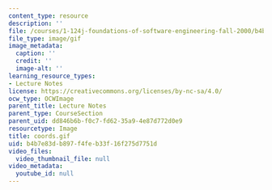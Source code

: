```yaml
---
content_type: resource
description: ''
file: /courses/1-124j-foundations-of-software-engineering-fall-2000/b4b7e83db897f4feb33f16f275d7751d_coords.gif
file_type: image/gif
image_metadata:
  caption: ''
  credit: ''
  image-alt: ''
learning_resource_types:
- Lecture Notes
license: https://creativecommons.org/licenses/by-nc-sa/4.0/
ocw_type: OCWImage
parent_title: Lecture Notes
parent_type: CourseSection
parent_uid: dd846b6b-f0c7-fd62-35a9-4e87d772d0e9
resourcetype: Image
title: coords.gif
uid: b4b7e83d-b897-f4fe-b33f-16f275d7751d
video_files:
  video_thumbnail_file: null
video_metadata:
  youtube_id: null
---
```

